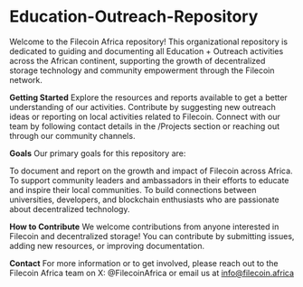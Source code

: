 # Education-Outreach-Repository
Welcome to the Filecoin Africa repository! 
This organizational repository is dedicated to guiding and documenting all Education + Outreach activities across the African continent, supporting the growth of decentralized storage technology and community empowerment through the Filecoin network.

**Getting Started**
Explore the resources and reports available to get a better understanding of our activities.
Contribute by suggesting new outreach ideas or reporting on local activities related to Filecoin.
Connect with our team by following contact details in the /Projects section or reaching out through our community channels.

**Goals**
Our primary goals for this repository are:

To document and report on the growth and impact of Filecoin across Africa.
To support community leaders and ambassadors in their efforts to educate and inspire their local communities.
To build connections between universities, developers, and blockchain enthusiasts who are passionate about decentralized technology.

**How to Contribute**
We welcome contributions from anyone interested in Filecoin and decentralized storage! 
You can contribute by submitting issues, adding new resources, or improving documentation.

**Contact**
For more information or to get involved, please reach out to the Filecoin Africa team on X: @FilecoinAfrica or email us at info@filecoin.africa


